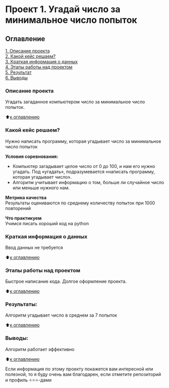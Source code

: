 # Проект 1. Угадай число за минимальное число попыток

## Оглавление  
[1. Описание проекта](https://github.com/manyak76/IDE/blob/main/guess_number/README.md#Описание-проекта)  
[2. Какой кейс решаем?](https://github.com/manyak76/DST-117/blob/main/guess_number/README.md#Какой-кейс-решаем)  
[3. Краткая информация о данных](https://github.com/manyak76/DST-117/blob/main/guess_number/README.md#Краткая-информация-о-данных)  
[4. Этапы работы над проектом](https://github.com/manyak76/DST-117/blob/main/guess_number/README.md#Этапы-работы-над-проектом)  
[5. Результат](https://github.com/manyak76/DST-117/blob/main/guess_number/README.md#Результат)    
[6. Выводы](https://github.com/manyak76/DST-117/blob/main/guess_number/README.md#Выводы) 

### Описание проекта    
Угадать загаданное компьютером число за минимальное число попыток.

:arrow_up:[к оглавлению](https://github.com/manyak76/DST-117/blob/main/guess_number/README.md#Оглавление)


### Какой кейс решаем?    
Нужно написать программу, которая угадывает число за минимальное число попыток

**Условия соревнования:**  
- Компьютер загадывает целое число от 0 до 100, и нам его нужно угадать. Под «угадать», подразумевается «написать программу, которая угадывает число».
- Алгоритм учитывает информацию о том, больше ли случайное число или меньше нужного нам.

**Метрика качества**     
Результаты оцениваются по среднему количеству попыток при 1000 повторений

**Что практикуем**     
Учимся писать хороший код на python


### Краткая информация о данных
Ввод данных не требуется
  
:arrow_up:[к оглавлению](.README.md#Оглавление)


### Этапы работы над проектом  
Быстрое написание кода.
Долгое оформление проекта.

:arrow_up:[к оглавлению](.README.md#Оглавление)


### Результаты:  
Алгоритм угадывает число в среднем за 7 попыток

:arrow_up:[к оглавлению](.README.md#Оглавление)


### Выводы:  
Алгоритм работает эффективно

:arrow_up:[к оглавлению](.README.md#Оглавление)


Если информация по этому проекту покажется вам интересной или полезной, то я буду очень вам благодарен, если отметите репозиторий и профиль ⭐️⭐️⭐️-дами